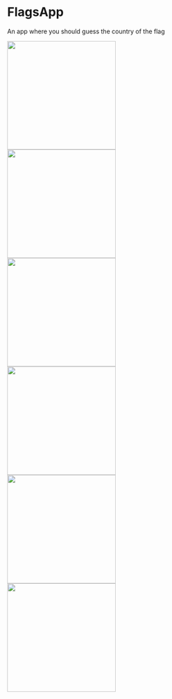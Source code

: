 # FlagsApp

An app where you should guess the country of the flag

<img src = "https://user-images.githubusercontent.com/97587141/184535152-fbb02f28-5eab-4b5c-95dc-fed48c278ee1.png" width = "250" height="250" align="left">
<img src = "https://user-images.githubusercontent.com/97587141/184535164-7b37a27d-1408-49fe-bebb-1badf2471833.png" width = "250" height = "250" align="left" >
<img src = "https://user-images.githubusercontent.com/97587141/184535176-ed55876f-0045-465f-80ec-8a24b4caf4ed.png" width = "250" height = "250" align="left" >
<img src = "https://user-images.githubusercontent.com/97587141/184535185-62f9c105-f84b-4f8e-b38d-5943a9042895.png" width = "250" height = "250"  align="left">
<img src = "https://user-images.githubusercontent.com/97587141/184535193-7093fd40-e806-4fc5-bd80-b4d5bbc395c3.png" width = "250" height = "250"  align="left">
<img src = "https://user-images.githubusercontent.com/97587141/184535200-75aa3bf0-db2c-409a-8d28-5cc7fff204cc.png" width = "250" height = "250"  align="left">
